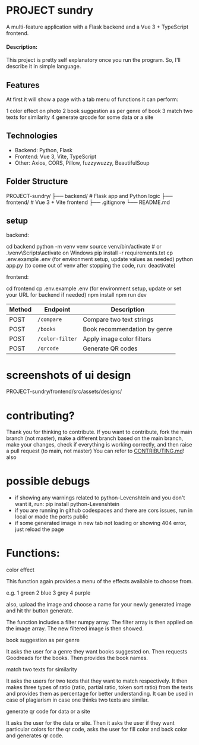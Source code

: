 # PROJECT sundry

A multi-feature application with a Flask backend and a Vue 3 + TypeScript frontend. 

#### Description:
This project is pretty self explanatory once you run the program.
So, I'll describe it in simple language.

## Features 

At first it will show a page with a tab menu of functions it can perform: 

1 color effect on photo
2 book suggestion as per genre of book
3 match two texts for similarity
4 generate qrcode for some data or a site

## Technologies
- Backend: Python, Flask
- Frontend: Vue 3, Vite, TypeScript
- Other: Axios, CORS, Pillow, fuzzywuzzy, BeautifulSoup

## Folder Structure 
PROJECT-sundry/
├── backend/          # Flask app and Python logic
├── frontend/         # Vue 3 + Vite frontend
├── .gitignore 
└── README.md

## setup 

 backend:

cd backend
python -m venv venv
source venv/bin/activate  # or .\venv\Scripts\activate on Windows
pip install -r requirements.txt 
cp .env.example .env (for environment setup, update values as needed) 
python app.py 
(to come out of venv after stopping the code, run: deactivate)

 frontend: 

cd frontend 
cp .env.example .env (for environment setup, update or set your URL for backend if needed) 
npm install
npm run dev


| Method | Endpoint         | Description                     |
|--------|------------------|---------------------------------|
| POST   | `/compare`       | Compare two text strings        |
| POST   | `/books`         | Book recommendation by genre    |
| POST   | `/color-filter`  | Apply image color filters       |
| POST   | `/qrcode`        | Generate QR codes               | 

# screenshots of ui design 

PROJECT-sundry/frontend/src/assets/designs/ 

# contributing? 

Thank you for thinking to contribute. 
If you want to contribute, fork the main branch (not master), make a different branch based on the main branch, make your changes, check if everything is working correctly, and then raise a pull request (to main, not master) 
You can refer to [CONTRIBUTING.md](./CONTRIBUTING.md)! also 

# possible debugs 
- if showing any warnings related to python-Levenshtein and you don't want it, run: 
  pip install python-Levenshtein 
- if you are running in github codespaces and there are cors issues, run in local or made the ports public 
- if some generated image in new tab not loading or showing 404 error, just reload the page  



# Functions:

color effect

This function again provides a menu of the effects available to choose from.

e.g.
1 green
2 blue
3 grey
4 purple

also, upload the image and choose a name for your newly generated image and hit thr button generate. 

The function includes a filter numpy array. The filter array is then applied on the image array.
The new filtered image is then showed. 


book suggestion as per genre

It asks the user for a genre they want books suggested on.
Then requests Goodreads for the books. Then provides the book names.


match two texts for similarity

It asks the users for two texts that they want to match respectively.
It then makes three types of ratio (ratio, partial ratio, token sort ratio) from the texts and provides them as percentage for better understanding. It can be used in case of plagiarism in case one thinks two texts are similar.


generate qr code for data or a site

It asks the user for the data or site.
Then it asks the user if they want particular colors for the qr code, asks the user for fill color and back color and generates qr code. 

